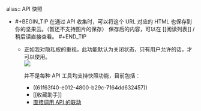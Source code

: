 alias:: API 快照

- #+BEGIN_TIP
    在通过 API 收集时，可以将这个 URL 对应的 HTML 也保存到你的坚果云。（暂还不支持图片的保存）
    保存后的内容，可以在 [[阅读列表]] / 稍后读直接查看。
    #+END_TIP
	- 正如我对隐私权的重视，此功能默认为关闭状态，只有用户允许的话，才可以使用。  
	    ![](https://user-images.githubusercontent.com/81074/139578111-f017e4f7-cd41-4e6d-b02a-6b63cadce0bd.png#crop=0&crop=0&crop=1&crop=1&id=O4XQX&originHeight=355&originWidth=720&originalType=binary&ratio=1&rotation=0&showTitle=false&status=done&style=none&title=)
	    
	    并不是每种 API 工具均支持快照功能，目前包括：
		- ((61f63f40-e012-4800-b29c-7164dd632457))
		- [[收藏助手]]
		- [直接调用 API 的联动](https://github.com/Kenshin/simpread/discussions?discussions_q=label%3Aapi)